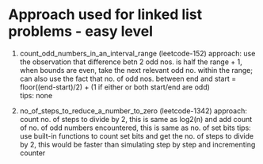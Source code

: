# Approach used for linked list problems - easy level

1. count_odd_numbers_in_an_interval_range (leetcode-152)
approach:  use the observation that difference betn 2 odd nos. is half the range + 1, when bounds are even, take the next relevant odd no. within the range; can also use the fact that no. of odd nos. between end and start = floor((end-start)/2) + (1 if either or both start/end are odd)  
tips: none

2. no_of_steps_to_reduce_a_number_to_zero (leetcode-1342)
approach: count no. of steps to divide by 2, this is same as log2(n) and add count of no. of odd numbers encountered, this is same as no. of set bits
tips: use built-in functions to count set bits and get the no. of steps to divide by 2, this would be faster than simulating step by step and incrementing counter
